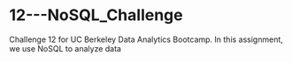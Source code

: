 # 12---NoSQL_Challenge
Challenge 12 for UC Berkeley Data Analytics Bootcamp. In this assignment, we use NoSQL to analyze data
